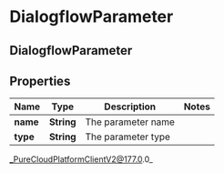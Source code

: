 # DialogflowParameter

## DialogflowParameter

## Properties

|Name | Type | Description | Notes|
|------------ | ------------- | ------------- | -------------|
| **name** | **String** | The parameter name | |
| **type** | **String** | The parameter type | |



_PureCloudPlatformClientV2@177.0.0_
